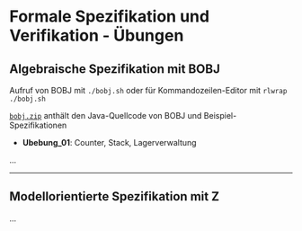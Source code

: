 Formale Spezifikation und Verifikation - Übungen
================================================

## Algebraische Spezifikation mit BOBJ

Aufruf von BOBJ mit `./bobj.sh` oder für Kommandozeilen-Editor mit `rlwrap ./bobj.sh`

[`bobj.zip`](bobj.zip) anthält den Java-Quellcode von BOBJ und Beispiel-Spezifikationen

- **Ubebung_01**: Counter, Stack, Lagerverwaltung

...

----

##  Modellorientierte Spezifikation mit Z

...